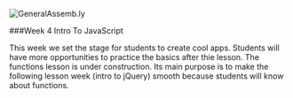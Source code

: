 ![GeneralAssemb.ly](https://github.com/generalassembly/ga-ruby-on-rails-for-devs/raw/master/images/ga.png "GeneralAssemb.ly")

###Week 4 Intro To JavaScript

This week we set the stage for students to create cool apps. Students will have more opportunities to practice the basics after thie lesson. The functions lesson is under construction. Its main purpose is to make the following lesson week (intro to jQuery) smooth because students will know about functions. 



